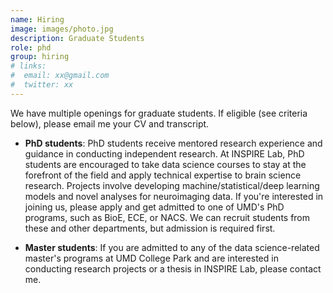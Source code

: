 ```yaml
---
name: Hiring
image: images/photo.jpg
description: Graduate Students
role: phd
group: hiring
# links:
#  email: xx@gmail.com
#  twitter: xx
---
```

We have multiple openings for graduate students. If eligible (see criteria below), please email me your CV and transcript.
* **PhD students**: PhD students receive mentored research experience and guidance in conducting independent research. At INSPIRE Lab, PhD students are encouraged to take data science courses to stay at the forefront of the field and apply technical expertise to brain science research. Projects involve developing machine/statistical/deep learning models and novel analyses for neuroimaging data. If you're interested in joining us, please apply and get admitted to one of UMD's PhD programs, such as BioE, ECE, or NACS. We can recruit students from these and other departments, but admission is required first.

* **Master students**: If you are admitted to any of the data science-related master's programs at UMD College Park and are interested in conducting research projects or a thesis in INSPIRE Lab, please contact me.